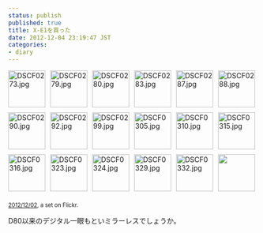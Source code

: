 ```yaml
---
status: publish
published: true
title: X-E1を買った
date: 2012-12-04 23:19:47 JST
categories:
- diary
---
```

<div style="padding: 0; overflow: hidden; margin: 0; width: 500px;"><a href="http://www.flickr.com/photos/jun_/8244465894/in/set-72157632169726758/" title="DSCF0273.jpg" style="text-decoration: none;"><img src="http://farm9.staticflickr.com/8208/8244465894_26cabecae2_s.jpg" alt="DSCF0273.jpg" style="padding: 0 10px 10px 0; width: 75px; height: 75px; float: left;"/></a><a href="http://www.flickr.com/photos/jun_/8243398595/in/set-72157632169726758/" title="DSCF0279.jpg" style="text-decoration: none;"><img src="http://farm9.staticflickr.com/8346/8243398595_7b4cbc5d0b_s.jpg" alt="DSCF0279.jpg" style="padding: 0 10px 10px 0; width: 75px; height: 75px; float: left;"/></a><a href="http://www.flickr.com/photos/jun_/8243399397/in/set-72157632169726758/" title="DSCF0280.jpg" style="text-decoration: none;"><img src="http://farm9.staticflickr.com/8477/8243399397_9a6157d702_s.jpg" alt="DSCF0280.jpg" style="padding: 0 10px 10px 0; width: 75px; height: 75px; float: left;"/></a><a href="http://www.flickr.com/photos/jun_/8244468512/in/set-72157632169726758/" title="DSCF0283.jpg" style="text-decoration: none;"><img src="http://farm9.staticflickr.com/8348/8244468512_360152a3cb_s.jpg" alt="DSCF0283.jpg" style="padding: 0 10px 10px 0; width: 75px; height: 75px; float: left;"/></a><a href="http://www.flickr.com/photos/jun_/8243401011/in/set-72157632169726758/" title="DSCF0287.jpg" style="text-decoration: none;"><img src="http://farm9.staticflickr.com/8199/8243401011_48fcd88997_s.jpg" alt="DSCF0287.jpg" style="padding: 0 10px 10px 0; width: 75px; height: 75px; float: left;"/></a><a href="http://www.flickr.com/photos/jun_/8244470204/in/set-72157632169726758/" title="DSCF0288.jpg" style="text-decoration: none;"><img src="http://farm9.staticflickr.com/8200/8244470204_bf4e3e39aa_s.jpg" alt="DSCF0288.jpg" style="padding: 0 0 10px 0; width: 75px; height: 75px; float: left;"/></a><br clear="all" /><a href="http://www.flickr.com/photos/jun_/8243403017/in/set-72157632169726758/" title="DSCF0290.jpg" style="text-decoration: none;"><img src="http://farm9.staticflickr.com/8208/8243403017_5dfca27b96_s.jpg" alt="DSCF0290.jpg" style="padding: 0 10px 10px 0; width: 75px; height: 75px; float: left;"/></a><a href="http://www.flickr.com/photos/jun_/8244472680/in/set-72157632169726758/" title="DSCF0292.jpg" style="text-decoration: none;"><img src="http://farm9.staticflickr.com/8070/8244472680_064e5e125e_s.jpg" alt="DSCF0292.jpg" style="padding: 0 10px 10px 0; width: 75px; height: 75px; float: left;"/></a><a href="http://www.flickr.com/photos/jun_/8244473524/in/set-72157632169726758/" title="DSCF0299.jpg" style="text-decoration: none;"><img src="http://farm9.staticflickr.com/8487/8244473524_a7f872b1b5_s.jpg" alt="DSCF0299.jpg" style="padding: 0 10px 10px 0; width: 75px; height: 75px; float: left;"/></a><a href="http://www.flickr.com/photos/jun_/8244474316/in/set-72157632169726758/" title="DSCF0305.jpg" style="text-decoration: none;"><img src="http://farm9.staticflickr.com/8057/8244474316_a400ed084f_s.jpg" alt="DSCF0305.jpg" style="padding: 0 10px 10px 0; width: 75px; height: 75px; float: left;"/></a><a href="http://www.flickr.com/photos/jun_/8244474976/in/set-72157632169726758/" title="DSCF0310.jpg" style="text-decoration: none;"><img src="http://farm9.staticflickr.com/8208/8244474976_4990c0e5d7_s.jpg" alt="DSCF0310.jpg" style="padding: 0 10px 10px 0; width: 75px; height: 75px; float: left;"/></a><a href="http://www.flickr.com/photos/jun_/8243407469/in/set-72157632169726758/" title="DSCF0315.jpg" style="text-decoration: none;"><img src="http://farm9.staticflickr.com/8480/8243407469_621bdcdbce_s.jpg" alt="DSCF0315.jpg" style="padding: 0 0 10px 0; width: 75px; height: 75px; float: left;"/></a><br clear="all" /><a href="http://www.flickr.com/photos/jun_/8244476702/in/set-72157632169726758/" title="DSCF0316.jpg" style="text-decoration: none;"><img src="http://farm9.staticflickr.com/8479/8244476702_c47bfa3721_s.jpg" alt="DSCF0316.jpg" style="padding: 0 10px 10px 0; width: 75px; height: 75px; float: left;"/></a><a href="http://www.flickr.com/photos/jun_/8243409673/in/set-72157632169726758/" title="DSCF0323.jpg" style="text-decoration: none;"><img src="http://farm9.staticflickr.com/8058/8243409673_abfaaf3aa2_s.jpg" alt="DSCF0323.jpg" style="padding: 0 10px 10px 0; width: 75px; height: 75px; float: left;"/></a><a href="http://www.flickr.com/photos/jun_/8243410609/in/set-72157632169726758/" title="DSCF0324.jpg" style="text-decoration: none;"><img src="http://farm9.staticflickr.com/8210/8243410609_e457cdf394_s.jpg" alt="DSCF0324.jpg" style="padding: 0 10px 10px 0; width: 75px; height: 75px; float: left;"/></a><a href="http://www.flickr.com/photos/jun_/8244479592/in/set-72157632169726758/" title="DSCF0329.jpg" style="text-decoration: none;"><img src="http://farm9.staticflickr.com/8482/8244479592_96628155e2_s.jpg" alt="DSCF0329.jpg" style="padding: 0 10px 10px 0; width: 75px; height: 75px; float: left;"/></a><a href="http://www.flickr.com/photos/jun_/8243412311/in/set-72157632169726758/" title="DSCF0332.jpg" style="text-decoration: none;"><img src="http://farm9.staticflickr.com/8341/8243412311_d1b61dde46_s.jpg" alt="DSCF0332.jpg" style="padding: 0 10px 10px 0; width: 75px; height: 75px; float: left;"/></a><img src="http://l.yimg.com/g/images/gallery-empty-icon.gif" style="padding: 0 0 10px 0; width: 75px; height: 75px; float: left;"><br clear="all" /></div><div style="font-size: 0.8em; margin-top: 0px; margin-bottom: 5px"><p><a href="http://www.flickr.com/photos/jun_/sets/72157632169726758/">2012/12/02</a>, a set on Flickr.</p></div><p>D80以来のデジタル一眼もといミラーレスでしょうか。</p>
